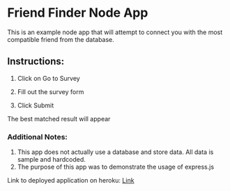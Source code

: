 # Friend Finder Node App

This is an example node app that will attempt to connect you with the most compatible friend from the database.

## Instructions:

1. Click on Go to Survey

1. Fill out the survey form

1. Click Submit

The best matched result will appear

### Additional Notes:
1. This app does not actually use a database and store data. All data is sample and hardcoded.
1. The purpose of this app was to demonstrate the usage of express.js


Link to deployed application on heroku: [Link](https://floating-ridge-35965.herokuapp.com/)
